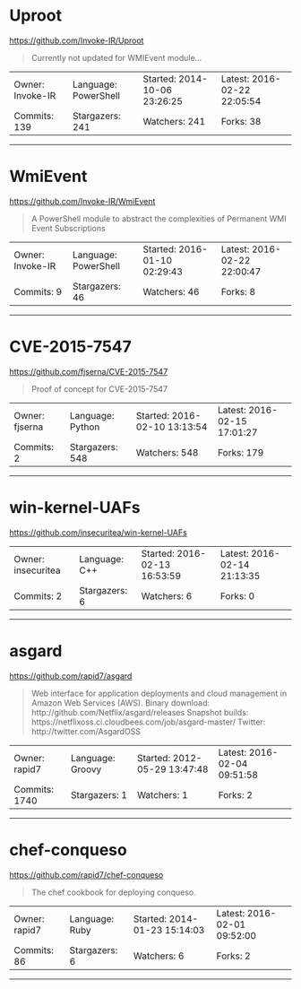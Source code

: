 # Uproot

https://github.com/Invoke-IR/Uproot
<blockquote>
Currently not updated for WMIEvent module...
</blockquote>

<table>
<tr><td>Owner: Invoke-IR</td>
    <td>Language: PowerShell</td>
    <td>Started: 2014-10-06 23:26:25</td>
    <td>Latest: 2016-02-22 22:05:54</td></tr>
<tr><td>Commits: 139</td>
    <td>Stargazers: 241</td>
    <td>Watchers: 241</td>
    <td>Forks: 38</td></tr>
</table>

---

# WmiEvent

https://github.com/Invoke-IR/WmiEvent
<blockquote>
A PowerShell module to abstract the complexities of Permanent WMI Event Subscriptions
</blockquote>

<table>
<tr><td>Owner: Invoke-IR</td>
    <td>Language: PowerShell</td>
    <td>Started: 2016-01-10 02:29:43</td>
    <td>Latest: 2016-02-22 22:00:47</td></tr>
<tr><td>Commits: 9</td>
    <td>Stargazers: 46</td>
    <td>Watchers: 46</td>
    <td>Forks: 8</td></tr>
</table>

---

# CVE-2015-7547

https://github.com/fjserna/CVE-2015-7547
<blockquote>
Proof of concept for CVE-2015-7547
</blockquote>

<table>
<tr><td>Owner: fjserna</td>
    <td>Language: Python</td>
    <td>Started: 2016-02-10 13:13:54</td>
    <td>Latest: 2016-02-15 17:01:27</td></tr>
<tr><td>Commits: 2</td>
    <td>Stargazers: 548</td>
    <td>Watchers: 548</td>
    <td>Forks: 179</td></tr>
</table>

---

# win-kernel-UAFs

https://github.com/insecuritea/win-kernel-UAFs
<blockquote>
<no description>
</blockquote>

<table>
<tr><td>Owner: insecuritea</td>
    <td>Language: C++</td>
    <td>Started: 2016-02-13 16:53:59</td>
    <td>Latest: 2016-02-14 21:13:35</td></tr>
<tr><td>Commits: 2</td>
    <td>Stargazers: 6</td>
    <td>Watchers: 6</td>
    <td>Forks: 0</td></tr>
</table>

---

# asgard

https://github.com/rapid7/asgard
<blockquote>
Web interface for application deployments and cloud management in Amazon Web Services (AWS). Binary download: http://github.com/Netflix/asgard/releases Snapshot builds: https://netflixoss.ci.cloudbees.com/job/asgard-master/ Twitter: http://twitter.com/AsgardOSS
</blockquote>

<table>
<tr><td>Owner: rapid7</td>
    <td>Language: Groovy</td>
    <td>Started: 2012-05-29 13:47:48</td>
    <td>Latest: 2016-02-04 09:51:58</td></tr>
<tr><td>Commits: 1740</td>
    <td>Stargazers: 1</td>
    <td>Watchers: 1</td>
    <td>Forks: 2</td></tr>
</table>

---

# chef-conqueso

https://github.com/rapid7/chef-conqueso
<blockquote>
The chef cookbook for deploying conqueso.
</blockquote>

<table>
<tr><td>Owner: rapid7</td>
    <td>Language: Ruby</td>
    <td>Started: 2014-01-23 15:14:03</td>
    <td>Latest: 2016-02-01 09:52:00</td></tr>
<tr><td>Commits: 86</td>
    <td>Stargazers: 6</td>
    <td>Watchers: 6</td>
    <td>Forks: 2</td></tr>
</table>

---

